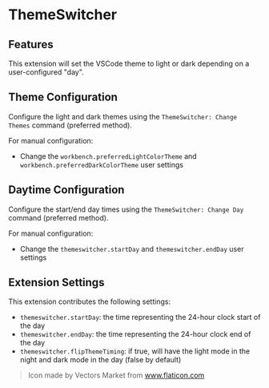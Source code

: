 # ThemeSwitcher

## Features

This extension will set the VSCode theme to light or dark depending on a user-configured "day".

## Theme Configuration

Configure the light and dark themes using the `ThemeSwitcher: Change Themes` command (preferred method).

For manual configuration:
* Change the `workbench.preferredLightColorTheme` and `workbench.preferredDarkColorTheme` user settings 

## Daytime Configuration

Configure the start/end day times using the `ThemeSwitcher: Change Day` command (preferred method).

For manual configuration:
* Change the `themeswitcher.startDay` and `themeswitcher.endDay` user settings 

## Extension Settings

This extension contributes the following settings:

* `themeswitcher.startDay`: the time representing the 24-hour clock start of the day 
* `themeswitcher.endDay`: the time representing the 24-hour clock end of the day 
* `themeswitcher.flipThemeTiming`: if true, will have the light mode in the night and dark mode in the day (false by default)

>Icon made by Vectors Market from www.flaticon.com
